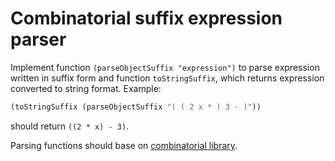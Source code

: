 # Combinatorial suffix expression parser
Implement function `(parseObjectSuffix "expression")` to parse expression written in suffix form and function `toStringSuffix`, which returns expression converted to string format. Example:

```clojure
(toStringSuffix (parseObjectSuffix "( ( 2 x * ) 3 - )"))
```

should return `((2 * x) - 3)`.

Parsing functions should base on [combinatorial library](/Clojure/combinators.clj).
